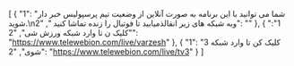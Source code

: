 [
  {
    "1": "شما می توانید با این برنامه به صورت آنلاین از وضعیت تیم پرسپولیس خبر دار شوید.\nوبه شبکه های زیر انقالذمیابید تا فوتبال را زنده تماشا کنید ",
    "2": ""
  },
  {
    "1": "کلیک ن تا وارد شبکه ورزش شی",
    "2": "https://www.telewebion.com/live/varzesh"
  },
  {
    "1": "کلیک کن تا وارد شبکه 3 شوی",
    "2": "https://www.telewebion.com/live/tv3"
  }
]
